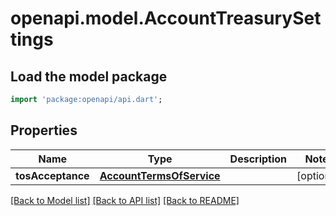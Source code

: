 # openapi.model.AccountTreasurySettings

## Load the model package
```dart
import 'package:openapi/api.dart';
```

## Properties
Name | Type | Description | Notes
------------ | ------------- | ------------- | -------------
**tosAcceptance** | [**AccountTermsOfService**](AccountTermsOfService.md) |  | [optional] 

[[Back to Model list]](../README.md#documentation-for-models) [[Back to API list]](../README.md#documentation-for-api-endpoints) [[Back to README]](../README.md)


